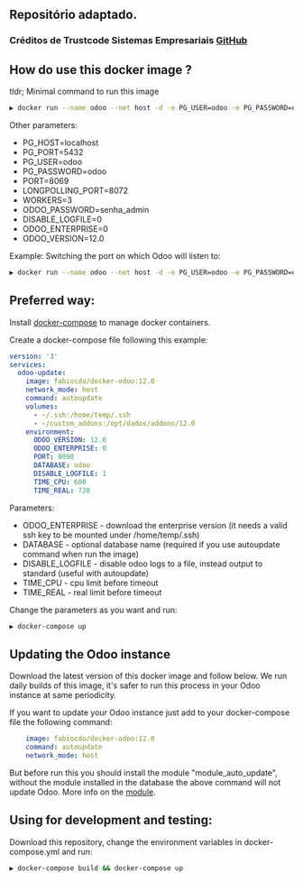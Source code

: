 ## Repositório adaptado. 
### Créditos de Trustcode Sistemas Empresariais [GitHub](https://github.com/Trust-Code)

How do use this docker image ?
---------------------

tldr; Minimal command to run this image

```bash
▶ docker run --name odoo --net host -d -e PG_USER=odoo -e PG_PASSWORD=odoo fabiocdo/odoo-docker:12.0
```

Other parameters:

* PG_HOST=localhost
* PG_PORT=5432
* PG_USER=odoo
* PG_PASSWORD=odoo
* PORT=8069
* LONGPOLLING_PORT=8072
* WORKERS=3
* ODOO_PASSWORD=senha_admin
* DISABLE_LOGFILE=0
* ODOO_ENTERPRISE=0
* ODOO_VERSION=12.0

Example: Switching the port on which Odoo will listen to:

```bash
▶ docker run --name odoo --net host -d -e PG_USER=odoo -e PG_PASSWORD=odoo -e PORT=8050 fabiocdo/docker_odoo:12.0
```

Preferred way:
---------------------

Install [docker-compose](https://docs.docker.com/compose/install/) to manage docker containers.

Create a docker-compose file following this example:
```yaml
version: '3'
services:
  odoo-update:
    image: fabiocdo/docker-odoo:12.0
    network_mode: host
    command: autoupdate
    volumes:
      - ~/.ssh:/home/temp/.ssh
      - ~/custom_addons:/opt/dados/addons/12.0
    environment:
      ODOO_VERSION: 12.0
      ODOO_ENTERPRISE: 0
      PORT: 8090
      DATABASE: odoo
      DISABLE_LOGFILE: 1
      TIME_CPU: 600
      TIME_REAL: 720
```

Parameters:

- ODOO_ENTERPRISE - download the enterprise version (it needs a valid ssh key to be mounted under /home/temp/.ssh)
- DATABASE - optional database name (required if you use autoupdate command when run the image)
- DISABLE_LOGFILE - disable odoo logs to a file, instead output to standard (useful with autoupdate)
- TIME_CPU - cpu limit before timeout
- TIME_REAL - real limit before timeout

Change the parameters as you want and run:
```bash
▶ docker-compose up
```

Updating the Odoo instance
----------------------------------

Download the latest version of this docker image and follow below. We run daily builds of this image, it's safer to run this process in your Odoo instance at same periodicity.

If you want to update your Odoo instance just add to your docker-compose file the following command:
```yaml
    image: fabiocdo/docker-odoo:12.0
    command: autoupdate
    network_mode: host
```
But before run this you should install the module "module_auto_update", without the module installed in the database the above command will not update Odoo. More info on the [module](https://github.com/OCA/server-tools/tree/12.0/module_auto_update).


Using for development and testing:
-----------------------------------

Download this repository, change the environment variables in docker-compose.yml and run:
```bash
▶ docker-compose build && docker-compose up
```